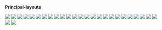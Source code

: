 **Principal-layouts**

<img src="https://github.com/felipechaux/android-final-project/blob/master/captures/publish-product-1.png" />

<img src="https://github.com/felipechaux/android-final-project/blob/master/captures/publish-product-2.png" />

<img src="https://github.com/felipechaux/android-final-project/blob/master/captures/publish-product-3.png" />

<img src="https://github.com/felipechaux/android-final-project/blob/master/captures/publish-product-4.png" />

<img src="https://github.com/felipechaux/android-final-project/blob/master/captures/publish-product-5.png" />

<img src="https://github.com/felipechaux/android-final-project/blob/master/captures/validation-login.png" />

<img src="https://github.com/felipechaux/android-final-project/blob/master/captures/login-service.png" />

<img src="https://github.com/felipechaux/android-final-project/blob/master/captures/register-validation.png" />

<img src="https://github.com/felipechaux/android-final-project/blob/master/captures/user-register.png" />

<img src="https://github.com/felipechaux/android-final-project/blob/master/captures/register-user-succes.png" />

<img src="https://github.com/felipechaux/android-final-project/blob/master/captures/capture1.png" />

<img src="https://github.com/felipechaux/android-final-project/blob/master/captures/capture2.png" />

<img src="https://github.com/felipechaux/android-final-project/blob/master/captures/capture3.png" />

<img src="https://github.com/felipechaux/android-final-project/blob/master/captures/capture4.png" />

<img src="https://github.com/felipechaux/android-final-project/blob/master/captures/capture5.png" />

<img src="https://github.com/felipechaux/android-final-project/blob/master/captures/capture6.png" />

<img src="https://github.com/felipechaux/android-final-project/blob/master/captures/capture7.png" />

<img src="https://github.com/felipechaux/android-final-project/blob/master/captures/capture8.png" />

<img src="https://github.com/felipechaux/android-final-project/blob/master/captures/capture9.png" />

<img src="https://github.com/felipechaux/android-final-project/blob/master/captures/capture10.png" />

<img src="https://github.com/felipechaux/android-final-project/blob/master/captures/capture11.png" />

<img src="https://github.com/felipechaux/android-final-project/blob/master/captures/capture12.png" />

<img src="https://github.com/felipechaux/android-final-project/blob/master/captures/capture13.png" />

<img src="https://github.com/felipechaux/android-final-project/blob/master/captures/capture14.png" />

<img src="https://github.com/felipechaux/android-final-project/blob/master/captures/capture15.png" />

<img src="https://github.com/felipechaux/android-final-project/blob/master/captures/capture16.png" />

<img src="https://github.com/felipechaux/android-final-project/blob/master/captures/capture17.png" />
